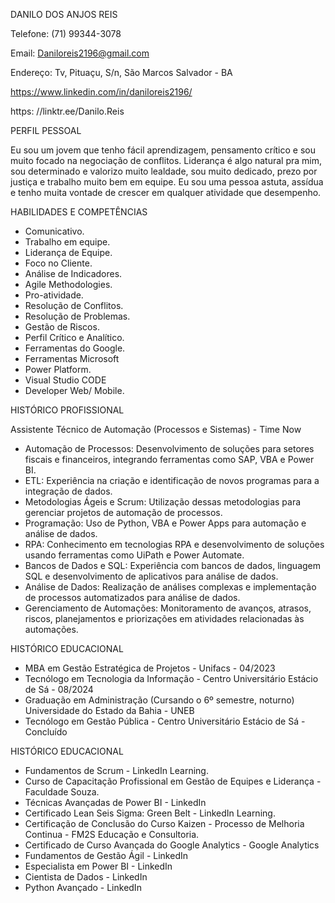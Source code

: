 DANILO DOS ANJOS REIS

Telefone: (71) 99344-3078

Email: Daniloreis2196@gmail.com
   
Endereço: Tv, Pituaçu, S/n, São Marcos Salvador - BA

https://www.linkedin.com/in/daniloreis2196/

https: //linktr.ee/Danilo.Reis

PERFIL PESSOAL


Eu sou um jovem que tenho fácil
aprendizagem, pensamento crítico e sou
muito focado na negociação de conflitos.
Liderança é algo natural pra mim, sou
determinado e valorizo muito lealdade, sou
muito dedicado, prezo por justiça e
trabalho muito bem em equipe. Eu sou uma
pessoa astuta, assídua e tenho muita
vontade de crescer em qualquer atividade
que desempenho.

HABILIDADES E COMPETÊNCIAS

- Comunicativo.
- Trabalho em equipe.
- Liderança de Equipe.
- Foco no Cliente.
- Análise de Indicadores.
- Agile Methodologies.
- Pro-atividade.
- Resolução de Conflitos.
- Resolução de Problemas.
- Gestão de Riscos.
- Perfil Crítico e Analítico.
- Ferramentas do Google.
- Ferramentas Microsoft
- Power Platform.
- Visual Studio CODE
- Developer Web/ Mobile.

HISTÓRICO PROFISSIONAL

Assistente Técnico de Automação (Processos e Sistemas) - Time Now
- Automação de Processos: Desenvolvimento de soluções para setores fiscais e financeiros, integrando ferramentas como SAP, VBA e Power BI.
- ETL: Experiência na criação e identificação de novos programas para a integração de dados.
- Metodologias Ágeis e Scrum: Utilização dessas metodologias para gerenciar projetos de automação de processos.
- Programação: Uso de Python, VBA e Power Apps para automação e análise de dados.
- RPA: Conhecimento em tecnologias RPA e desenvolvimento de soluções usando ferramentas como UiPath e Power Automate.
- Bancos de Dados e SQL: Experiência com bancos de dados, linguagem SQL e desenvolvimento de aplicativos para análise de dados.
- Análise de Dados: Realização de análises complexas e implementação de processos automatizados para análise de dados.
- Gerenciamento de Automações: Monitoramento de avanços, atrasos, riscos, planejamentos e priorizações em atividades relacionadas às automações.


HISTÓRICO EDUCACIONAL

- MBA em Gestão Estratégica de Projetos - Unifacs - 04/2023
- Tecnólogo em Tecnologia da Informação - Centro Universitário Estácio de Sá -
08/2024
- Graduação em Administração (Cursando o 6º semestre, noturno) Universidade do
Estado da Bahia - UNEB
- Tecnólogo em Gestão Pública - Centro Universitário Estácio de Sá - Concluído

HISTÓRICO EDUCACIONAL

- Fundamentos de Scrum - LinkedIn Learning.
- Curso de Capacitação Profissional em Gestão de Equipes e Liderança -
Faculdade Souza.
- Técnicas Avançadas de Power BI - LinkedIn
- Certificado Lean Seis Sigma: Green Belt - LinkedIn Learning.
- Certificação de Conclusão do Curso Kaizen - Processo de Melhoria Continua -
FM2S Educação e Consultoria.
- Certificado de Curso Avançada do Google Analytics - Google Analytics
- Fundamentos de Gestão Ágil - LinkedIn
- Especialista em Power BI - LinkedIn
- Cientista de Dados - LinkedIn
- Python Avançado - LinkedIn

